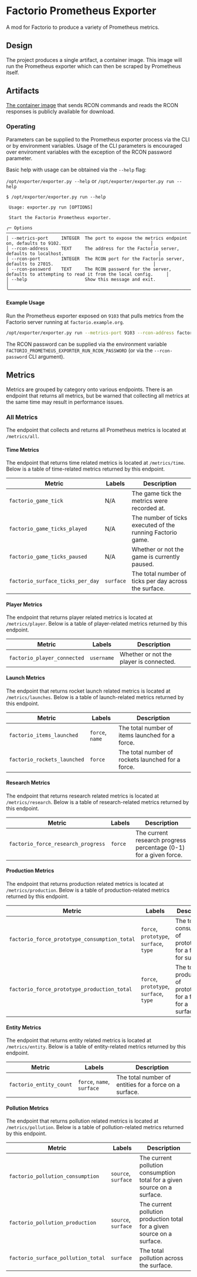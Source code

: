 # Factorio Prometheus Exporter

A mod for Factorio to produce a variety of Prometheus metrics.

## Design

The project produces a single artifact, a container image. This image will run
the Prometheus exporter which can then be scraped by Prometheus itself.

## Artifacts

[The container image](https://github.com/celestialorb/factorio-prometheus-exporter/pkgs/container/factorio-prometheus-exporter)
that sends RCON commands and reads the RCON responses is publicly available for download.

### Operating

Parameters can be supplied to the Prometheus exporter process via the CLI or by
environment variables. Usage of the CLI parameters is encouraged over
enviroment variables with the exception of the RCON password parameter.

Basic help with usage can be obtained via the `--help` flag:

`/opt/exporter/exporter.py --help` or `/opt/exporter/exporter.py run --help`

```text
$ /opt/exporter/exporter.py run --help
                                                                                                                              
 Usage: exporter.py run [OPTIONS]                                                                                             
                                                                                                                              
 Start the Factorio Prometheus exporter.                                                                                      
                                                                                                                              
╭─ Options ──────────────────────────────────────────────────────────────────────────────────────────────────────────────────╮
│ --metrics-port     INTEGER  The port to expose the metrics endpoint on, defaults to 9102.                                  │
│ --rcon-address     TEXT     The address for the Factorio server, defaults to localhost.                                    │
│ --rcon-port        INTEGER  The RCON port for the Factorio server, defaults to 27015.                                      │
│ --rcon-password    TEXT     The RCON password for the server, defaults to attempting to read it from the local config.     │
│ --help                      Show this message and exit.                                                                    │
╰────────────────────────────────────────────────────────────────────────────────────────────────────────────────────────────╯
```

#### Example Usage

Run the Prometheus exporter exposed on `9103` that pulls metrics from the
Factorio server running at `factorio.example.org`.
```sh
/opt/exporter/exporter.py run --metrics-port 9103 --rcon-address factorio.example.org
```

The RCON password can be supplied via the environment variable
`FACTORIO_PROMETHEUS_EXPORTER_RUN_RCON_PASSWORD`
(or via the `--rcon-password` CLI argument).

## Metrics

Metrics are grouped by category onto various endpoints. There is an endpoint
that returns all metrics, but be warned that collecting all metrics at the same
time may result in performance issues.

### All Metrics

The endpoint that collects and returns all Prometheus metrics is located at
`/metrics/all`.

#### Time Metrics

The endpoint that returns time related metrics is located at `/metrics/time`.
Below is a table of time-related metrics returned by this endpoint.

| Metric                           | Labels    | Description                                                |
| -------------------------------- | --------- | ---------------------------------------------------------- |
| `factorio_game_tick`             | N/A       | The game tick the metrics were recorded at.                |
| `factorio_game_ticks_played`     | N/A       | The number of ticks executed of the running Factorio game. |
| `factorio_game_ticks_paused`     | N/A       | Whether or not the game is currently paused.               |
| `factorio_surface_ticks_per_day` | `surface` | The total number of ticks per day across the surface.      |

#### Player Metrics

The endpoint that returns player related metrics is located at `/metrics/player`.
Below is a table of player-related metrics returned by this endpoint.

| Metric                      | Labels     | Description                             |
| --------------------------- | ---------- | --------------------------------------- |
| `factorio_player_connected` | `username` | Whether or not the player is connected. |

#### Launch Metrics

The endpoint that returns rocket launch related metrics is located at `/metrics/launches`.
Below is a table of launch-related metrics returned by this endpoint.

| Metric                      | Labels          | Description                                       |
| --------------------------- | --------------- | ------------------------------------------------- |
| `factorio_items_launched`   | `force`, `name` | The total number of items launched for a force.   |
| `factorio_rockets_launched` | `force`         | The total number of rockets launched for a force. |

#### Research Metrics

The endpoint that returns research related metrics is located at `/metrics/research`.
Below is a table of research-related metrics returned by this endpoint.

| Metric                             | Labels  | Description                                                       |
| ---------------------------------- | ------- | ----------------------------------------------------------------- |
| `factorio_force_research_progress` | `force` | The current research progress percentage (0-1) for a given force. |

#### Production Metrics

The endpoint that returns production related metrics is located at `/metrics/production`.
Below is a table of production-related metrics returned by this endpoint.

| Metric                                       | Labels                                  | Description                                                   |
| -------------------------------------------- | --------------------------------------- | ------------------------------------------------------------- |
| `factorio_force_prototype_consumption_total` | `force`, `prototype`, `surface`, `type` | The total consumption of prototypes for a force for surface.  |
| `factorio_force_prototype_production_total`  | `force`, `prototype`, `surface`, `type` | The total production of prototypes for a force for a surface. |

#### Entity Metrics

The endpoint that returns entity related metrics is located at `/metrics/entity`.
Below is a table of entity-related metrics returned by this endpoint.

| Metric                  | Labels                     | Description                                            |
| ----------------------- | -------------------------- | ------------------------------------------------------ |
| `factorio_entity_count` | `force`, `name`, `surface` | The total number of entities for a force on a surface. |

#### Pollution Metrics

The endpoint that returns pollution related metrics is located at `/metrics/pollution`.
Below is a table of pollution-related metrics returned by this endpoint.

| Metric                             | Labels              | Description                                                              |
| ---------------------------------- | ------------------- | ------------------------------------------------------------------------ |
| `factorio_pollution_consumption`   | `source`, `surface` | The current pollution consumption total for a given source on a surface. |
| `factorio_pollution_production`    | `source`, `surface` | The current pollution production total for a given source on a surface.  |
| `factorio_surface_pollution_total` | `surface`           | The total pollution across the surface.                                  |

